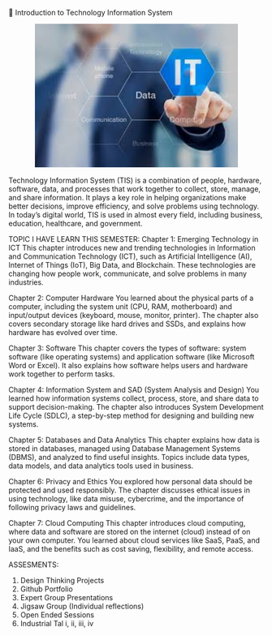 

📘 Introduction to Technology Information System

<p align="center">
  <img src="https://github.com/Leavinish/SECP1513-01-01-2024-2025-2-TEKNOLOGI-DAN-SISTEM-MAKLUMAT/blob/main/images.jpg?raw=true" alt="TIS Image" width="400">
</p>


Technology Information System (TIS) is a combination of people, hardware, software, data, and processes that work together to collect, store, manage, and share information. It plays a key role in helping organizations make better decisions, improve efficiency, and solve problems using technology. In today’s digital world, TIS is used in almost every field, including business, education, healthcare, and government.

TOPIC I HAVE LEARN THIS SEMESTER: 
Chapter 1: Emerging Technology in ICT
This chapter introduces new and trending technologies in Information and Communication Technology (ICT), such as Artificial Intelligence (AI), Internet of Things (IoT), Big Data, and Blockchain. These technologies are changing how people work, communicate, and solve problems in many industries.

Chapter 2: Computer Hardware
You learned about the physical parts of a computer, including the system unit (CPU, RAM, motherboard) and input/output devices (keyboard, mouse, monitor, printer). The chapter also covers secondary storage like hard drives and SSDs, and explains how hardware has evolved over time.

Chapter 3: Software
This chapter covers the types of software: system software (like operating systems) and application software (like Microsoft Word or Excel). It also explains how software helps users and hardware work together to perform tasks.

Chapter 4: Information System and SAD (System Analysis and Design)
You learned how information systems collect, process, store, and share data to support decision-making. The chapter also introduces System Development Life Cycle (SDLC), a step-by-step method for designing and building new systems.

Chapter 5: Databases and Data Analytics
This chapter explains how data is stored in databases, managed using Database Management Systems (DBMS), and analyzed to find useful insights. Topics include data types, data models, and data analytics tools used in business.

Chapter 6: Privacy and Ethics
You explored how personal data should be protected and used responsibly. The chapter discusses ethical issues in using technology, like data misuse, cybercrime, and the importance of following privacy laws and guidelines.

Chapter 7: Cloud Computing
This chapter introduces cloud computing, where data and software are stored on the internet (cloud) instead of on your own computer. You learned about cloud services like SaaS, PaaS, and IaaS, and the benefits such as cost saving, flexibility, and remote access.

ASSESMENTS:
1) Design Thinking Projects
2) Github Portfolio
3) Expert Group Presentations
4) Jigsaw Group (Individual reflections)
5) Open Ended Sessions
6) Industrial Tal i, ii, iii, iv
   
